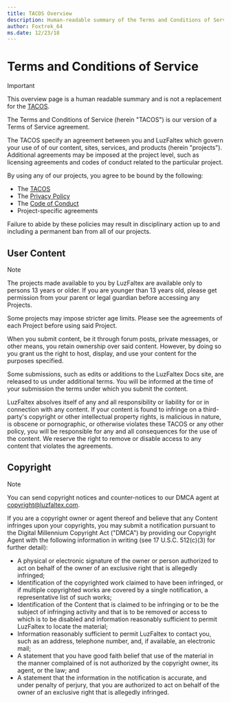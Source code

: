 ```yaml
---
title: TACOS Overview
description: Human-readable summary of the Terms and Conditions of Service
author: Foxtrek_64
ms.date: 12/23/18
---
```


# Terms and Conditions of Service

> [!IMPORTANT]
> This overview page is a human readable summary and is not a replacement for the [TACOS](./tacos-policy.md).

The Terms and Conditions of Service (herein "TACOS") is our version of a Terms of Service agreement.

The TACOS specify an agreement between you and LuzFaltex which govern your use of of our content, sites, services, and products (herein "projects"). Additional agreements may be imposed at the project level, such as licensing agreements and codes of conduct related to the particular project.

By using any of our projects, you agree to be bound by the following:

* The [TACOS](./tacos-policy.md)
* The [Privacy Policy](./privacy-overview.md)
* The [Code of Conduct](./code-of-conduct.md)
* Project-specific agreements

Failure to abide by these policies may result in disciplinary action up to and including a permanent ban from all of our projects.

## User Content

> [!NOTE]
> The projects made available to you by LuzFaltex are available only to persons 13 years or older. If you are younger than 13 years old, please get permission from your parent or legal guardian before accessing any Projects.
>
> Some projects may impose stricter age limits. Please see the agreements of each Project before using said Project.

When you submit content, be it through forum posts, private messages, or other means, you retain ownership over said content. However, by doing so you grant us the right to host, display, and use your content for the purposes specified.

Some submissions, such as edits or additions to the LuzFaltex Docs site, are released to us under additional terms. You will be informed at the time of your submission the terms under which you submit the content.

LuzFaltex absolves itself of any and all responsibility or liability for or in connection with any content. If your content is found to infringe on a third-party's copyright or other intellectual property rights, is malicious in nature, is obscene or pornographic, or otherwise violates these TACOS or any other policy, you will be responsible for any and all consequences for the use of the content. We reserve the right to remove or disable access to any content that violates the agreements.

## Copyright

> [!NOTE]
> You can send copyright notices and counter-notices to our DMCA agent at [copyright@luzfaltex.com](mailto:copyright@luzfaltex.com).

If you are a copyright owner or agent thereof and believe that any Content infringes upon your copyrights, you may submit a notification pursuant to the Digital Millennium Copyright Act ("DMCA") by providing our Copyright Agent with the following information in writing (see 17 U.S.C. 512(c)(3) for further detail):

* A physical or electronic signature of the owner or person authorized to act on behalf of the owner of an exclusive right that is allegedly infringed;
* Identification of the copyrighted work claimed to have been infringed, or if multiple copyrighted works are covered by a single notification, a representative list of such works;
* Identification of the Content that is claimed to be infringing or to be the subject of infringing activity and that is to be removed or access to which is to be disabled and information reasonably sufficient to permit LuzFaltex to locate the material;
* Information reasonably sufficient to permit LuzFaltex to contact you, such as an address, telephone number, and, if available, an electronic mail;
* A statement that you have good faith belief that use of the material in the manner complained of is not authorized by the copyright owner, its agent, or the law; and
* A statement that the information in the notification is accurate, and under penalty of perjury, that you are authorized to act on behalf of the owner of an exclusive right that is allegedly infringed.